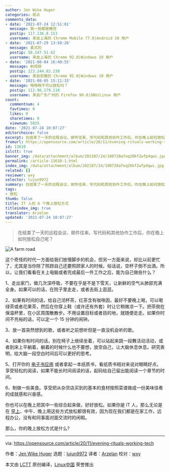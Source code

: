 ```yaml
---
author: Jen Wike Huger
categories: 观点
comments_data:
- date: '2021-07-24 12:51:01'
  message: 我一般都是睡觉
  postip: 117.136.8.153
  username: 来自上海的 Chrome Mobile 77.0|Android 10 用户
- date: '2021-07-29 13:58:26'
  message: 柔式的
  postip: 58.247.51.62
  username: 来自上海的 Chrome 92.0|Windows 10 用户
- date: '2021-08-04 16:40:55'
  message: 刷视频
  postip: 223.244.82.230
  username: 来自安徽的 Chrome 92.0|Windows 10 用户
- date: '2021-08-05 15:11:33'
  message: 啪啪啪不可以放松吗？
  postip: 112.96.179.110
  username: 来自广东广州的 Firefox 90.0|GNU/Linux 用户
count:
  commentnum: 4
  favtimes: 0
  likes: 0
  sharetimes: 0
  viewnum: 5825
date: '2021-07-24 10:07:27'
editorchoice: false
excerpt: 在结束了一天的远程会议、邮件往来、写代码和其他协作工作后，你在晚上如何放松自己呢？
fromurl: https://opensource.com/article/20/11/evening-rituals-working-tech
id: 13610
islctt: true
banner_img: /data/attachment/album/202107/24/100720afeq20kf2wfp4qwi.jpg
permalink: /article-13610-1.html
index_img: /data/attachment/album/202107/24/100720afeq20kf2wfp4qwi.jpg.thumb.jpg
related: []
reviewer: wxy
selector: lujun9972
summary: 在结束了一天的远程会议、邮件往来、写代码和其他协作工作后，你在晚上如何放松自己呢？
tags:
- 放松
thumb: false
title: IT 人的 6 个晚上放松方式
titleindex_img: true
translator: Arzelan
updated: '2021-07-24 10:07:27'
---
```



> 
> 在结束了一天的远程会议、邮件往来、写代码和其他协作工作后，你在晚上如何放松自己呢？
> 
> 
> 


![](/data/attachment/album/202107/24/100720afeq20kf2wfp4qwi.jpg "A farm road")


这个奇怪的时代一方面给我们放慢脚步的机会，但另一方面来说，却比以前更忙了，尤其是当你除了照顾自己还要照顾家人的时候。俗话说，空杯子倒不出酒。所以，让我们看看在关上电脑或者完成最后一件工作之后，能为自己做些什么？


1、走出家门，做几次深呼吸，不要在乎是不是下雪天，让新鲜的空气从肺部充满全身。如果可以的话，在院子里走走，或者去街上逛逛。


2、如果有时间的话，给自己沏杯茶，红茶含有咖啡因，最好不要晚上喝，可以喝绿茶或者花果茶，然后在你穿上鞋（或许还有外套）时让它稍微凉一下。把茶倒在保温杯里，在小区周围散散步。不用设置目标或者目的地，就随便走走。如果你时间不充裕的话，可以定一个 15 分钟的闹钟。


3、放一首突然想到的歌，或者听之前想听但是一直没机会听的歌。


4、如果你有时间的话，别在椅子上继续坐着，可以站起来跳一段舞活动活动，或者到床上平躺着，躺着的时候什么也不要想，放空自己，让大脑休息休息。研究表明，给大脑一段空白时间后可以更好的思考。


5、打开你的 [电子书应用](https://opensource.com/article/20/2/linux-ebook-readers) 或者拿起一本纸质书，看纸质书相对来说对眼睛好点。享受轻松的阅读，如果不能长时间阅读的话，起码给自己留出能阅读一个章节的时间。


6、制做一些美食。享受把从杂货店买到的基本的食材按照菜谱做成一份美味佳肴的成就感和兴奋感。


你也可以在晚上把其中一些综合起来做，好好放松。如果你是 IT 人，那么无论是在 [早上](https://opensource.com/article/20/10/tech-morning-rituals)、中午、晚上用这些方式放松都很有效，因为现在我们都是在家工作，远程办公，没有和同事面对面交流时的闲暇。


那么，你的晚上放松方式是什么?




---


via: <https://opensource.com/article/20/11/evening-rituals-working-tech>


作者：[Jen Wike Huger](https://opensource.com/users/jen-wike) 选题：[lujun9972](https://github.com/lujun9972) 译者：[Arzelan](https://github.com/Arzelan) 校对：[wxy](https://github.com/wxy)


本文由 [LCTT](https://github.com/LCTT/TranslateProject) 原创编译，[Linux中国](https://linux.cn/) 荣誉推出
